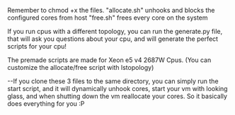 Remember to chmod +x the files.
"allocate.sh" unhooks and blocks the configured cores from host
"free.sh" frees every core on the system

If you run cpus with a different topology, you can run the generate.py file, that will ask you questions about your cpu, 
and will generate the perfect scripts for your cpu!

The premade scripts are made for Xeon e5 v4 2687W Cpus. (You can customize the allocate/free script with lstopology)

--If you clone these 3 files to the same directory, you can simply run the start script, and it will dynamically unhook cores,
  start your vm with looking glass, and when shutting down the vm reallocate your cores.
  So it basically does everything for you :P
